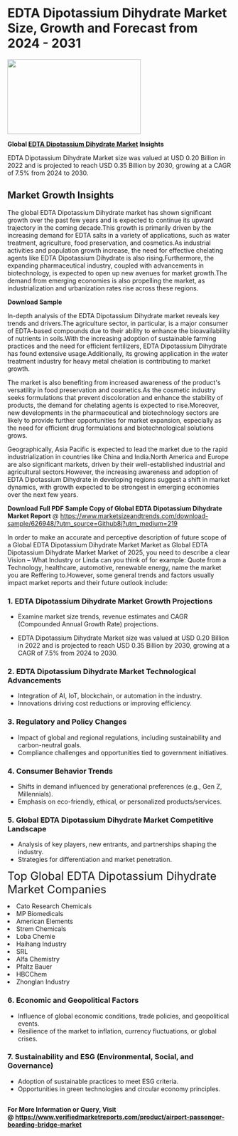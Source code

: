 <H1>EDTA Dipotassium Dihydrate Market Size, Growth and Forecast from 2024 - 2031</H1><img class="aligncenter size-medium wp-image-584254" src="https://thirdeyenews.in/wp-content/uploads/2024/09/Global-Market-Research-300x168.jpeg" alt="" width="300" height="168" /><p><strong>Global&nbsp;<a href="https://www.marketsizeandtrends.com/download-sample/626948/?utm_source=Github8j?utm_medium=219">EDTA Dipotassium Dihydrate Market</a> Insights</strong></p><p>EDTA Dipotassium Dihydrate Market size was valued at USD 0.20 Billion in 2022 and is projected to reach USD 0.35 Billion by 2030, growing at a CAGR of 7.5% from 2024 to 2030.</p><p><h2>Market Growth Insights</h2> <p>The global EDTA Dipotassium Dihydrate market has shown significant growth over the past few years and is expected to continue its upward trajectory in the coming decade.This growth is primarily driven by the increasing demand for EDTA salts in a variety of applications, such as water treatment, agriculture, food preservation, and cosmetics.As industrial activities and population growth increase, the need for effective chelating agents like EDTA Dipotassium Dihydrate is also rising.Furthermore, the expanding pharmaceutical industry, coupled with advancements in biotechnology, is expected to open up new avenues for market growth.The demand from emerging economies is also propelling the market, as industrialization and urbanization rates rise across these regions.</p> <p><strong>Download Sample</strong></p> <p>In-depth analysis of the EDTA Dipotassium Dihydrate market reveals key trends and drivers.The agriculture sector, in particular, is a major consumer of EDTA-based compounds due to their ability to enhance the bioavailability of nutrients in soils.With the increasing adoption of sustainable farming practices and the need for efficient fertilizers, EDTA Dipotassium Dihydrate has found extensive usage.Additionally, its growing application in the water treatment industry for heavy metal chelation is contributing to market growth.</p> <p>The market is also benefiting from increased awareness of the product's versatility in food preservation and cosmetics.As the cosmetic industry seeks formulations that prevent discoloration and enhance the stability of products, the demand for chelating agents is expected to rise.Moreover, new developments in the pharmaceutical and biotechnology sectors are likely to provide further opportunities for market expansion, especially as the need for efficient drug formulations and biotechnological solutions grows.</p> <p>Geographically, Asia Pacific is expected to lead the market due to the rapid industrialization in countries like China and India.North America and Europe are also significant markets, driven by their well-established industrial and agricultural sectors.However, the increasing awareness and adoption of EDTA Dipotassium Dihydrate in developing regions suggest a shift in market dynamics, with growth expected to be strongest in emerging economies over the next few years.</p> <p><span class=""><strong>Download Full PDF Sample Copy of Global EDTA Dipotassium Dihydrate Market Report</strong> @ <a href="https://www.marketsizeandtrends.com/download-sample/626948/?utm_source=Github8j?utm_medium=219" target="_blank">https://www.marketsizeandtrends.com/download-sample/626948/?utm_source=Github8j?utm_medium=219</a></span></p><p>In order to make an accurate and perceptive description of future scope of a Global&nbsp;EDTA Dipotassium Dihydrate Market Market as Global&nbsp;EDTA Dipotassium Dihydrate Market Market of 2025, you need to describe a clear Vision &ndash; What Industry or Linda can you think of for example: Quote from a Technology, healthcare, automotive, renewable energy, name the market you are Reffering to.However, some general trends and factors usually impact market reports and their future outlook include:</p><h3>1.&nbsp;<strong>EDTA Dipotassium Dihydrate Market Growth Projections</strong></h3><ul><li>Examine market size trends, revenue estimates and CAGR (Compounded Annual Growth Rate) projections.</li><li><p>EDTA Dipotassium Dihydrate Market size was valued at USD 0.20 Billion in 2022 and is projected to reach USD 0.35 Billion by 2030, growing at a CAGR of 7.5% from 2024 to 2030.</p></li></ul><h3>2.&nbsp;<strong>EDTA Dipotassium Dihydrate Market Technological Advancements</strong></h3><ul><li>Integration of AI, IoT, blockchain, or automation in the industry.</li><li>Innovations driving cost reductions or improving efficiency.</li></ul><h3>3.&nbsp;<strong>Regulatory and Policy Changes</strong></h3><ul><li>Impact of global and regional regulations, including sustainability and carbon-neutral goals.</li><li>Compliance challenges and opportunities tied to government initiatives.</li></ul><h3>4.&nbsp;<strong>Consumer Behavior Trends</strong></h3><ul><li>Shifts in demand influenced by generational preferences (e.g., Gen Z, Millennials).</li><li>Emphasis on eco-friendly, ethical, or personalized products/services.</li></ul><h3>5.&nbsp;<strong>Global EDTA Dipotassium Dihydrate Market Competitive Landscape</strong></h3><ul><li>Analysis of key players, new entrants, and partnerships shaping the industry.</li><li>Strategies for differentiation and market penetration.</li></ul><p data-pm-slice="1 1 []"><span style="color: inherit; font-family: inherit; font-size: 25px;">Top Global EDTA Dipotassium Dihydrate Market Companies</span></p><div class="" data-test-id=""><p><li>Cato Research Chemicals</li><li> MP Biomedicals</li><li> American Elements</li><li> Strem Chemicals</li><li> Loba Chemie</li><li> Haihang Industry</li><li> SRL</li><li> Alfa Chemistry</li><li> Pfaltz Bauer</li><li> HBCChem</li><li> Zhonglan Industry</li></p></div><h3>6.&nbsp;<strong>Economic and Geopolitical Factors</strong></h3><ul><li>Influence of global economic conditions, trade policies, and geopolitical events.</li><li>Resilience of the market to inflation, currency fluctuations, or global crises.</li></ul><h3>7.&nbsp;<strong>Sustainability and ESG (Environmental, Social, and Governance)</strong></h3><ul><li>Adoption of sustainable practices to meet ESG criteria.</li><li>Opportunities in green technologies and circular economy principles.</li></ul><h2><strong style="font-size: 14px;">For More Information or Query, Visit @&nbsp;</strong><a style="background-color: #ffffff; font-size: 14px;" href="https://www.marketsizeandtrends.com/report/edta-dipotassium-dihydrate-market/" target="_blank">https://www.verifiedmarketreports.com/product/airport-passenger-boarding-bridge-market</a></h2>
